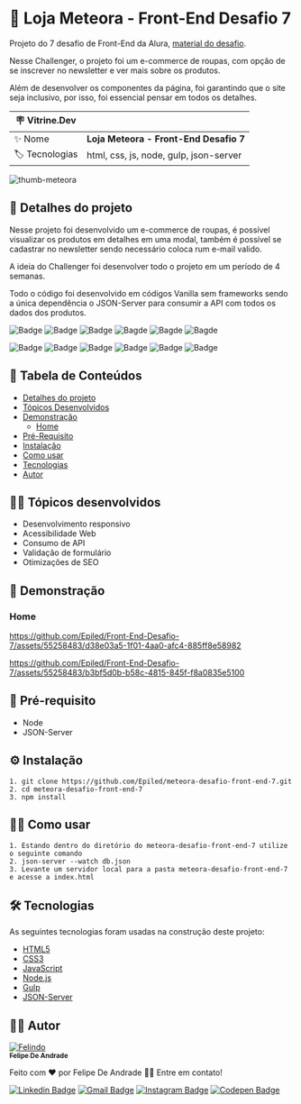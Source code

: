 # 👗 Loja Meteora - Front-End Desafio 7

Projeto do 7 desafio de Front-End da Alura, <a href="https://www.alura.com.br/challenges/front-end-7">material do desafio</a>.

Nesse Challenger, o projeto foi um e-commerce de roupas, com opção de se inscrever no newsletter e ver mais sobre os produtos.

Além de desenvolver os componentes da página, foi garantindo que o site seja inclusivo, por isso, foi essencial pensar em todos os detalhes.

| :placard: Vitrine.Dev |     |
| -------------  | --- |
| :sparkles: Nome        | **Loja Meteora - Front-End Desafio 7**
| :label: Tecnologias | html, css, js, node, gulp, json-server

<!-- Inserir imagem com a #vitrinedev ao final do link -->
![thumb-meteora](https://github.com/Epiled/Front-End-Desafio-7/assets/55258483/6d59c246-4529-460f-9cd5-a2d00768b768#vitrinedev)

<h2 id="detalhes-do-projeto"> 📃 Detalhes do projeto </h2>

Nesse projeto foi desenvolvido um e-commerce de roupas, é possível visualizar os produtos em detalhes em uma modal, também é possível se cadastrar no newsletter sendo necessário coloca rum e-mail valido.

A ideia do Challenger foi desenvolver todo o projeto em um período de 4 semanas.

Todo o código foi desenvolvido em códigos Vanilla sem frameworks sendo a única dependência o JSON-Server para consumir a API com todos os dados dos produtos.

![Badge](https://img.shields.io/github/last-commit/Epiled/meteora-front-end-desafio-7?style=for-the-badge)
![Badge](https://img.shields.io/github/languages/code-size/Epiled/meteora-front-end-desafio-7?style=for-the-badge)
![Badge](https://img.shields.io/github/languages/count/Epiled/meteora-front-end-desafio-7?style=for-the-badge)
![Bagde](https://img.shields.io/badge/repo%20status-Beta-cyan?style=for-the-badge)
![Bagde](https://img.shields.io/github/v/release/Epiled/meteora-front-end-desafio-7?style=for-the-badge)
![Bagde](https://img.shields.io/github/license/Epiled/meteora-front-end-desafio-7?style=for-the-badge)

![Badge](https://img.shields.io/badge/-HTML5-E34F26?style=for-the-badge&logo=html5&logoColor=white)
![Badge](https://img.shields.io/badge/-CSS3-1572B6?style=for-the-badge&logo=css3&logoColor=white)
![Badge](https://img.shields.io/badge/-JS-F7DF1E?style=for-the-badge&logo=javascript&logoColor=black)
![Badge](https://img.shields.io/badge/-Node.js-339933?style=for-the-badge&logo=node.js&logoColor=white)
![Badge](https://img.shields.io/badge/-Gulp-CF4647?style=for-the-badge&logo=gulp&logoColor=white)
![Badge](https://img.shields.io/badge/-JSON-000000?style=for-the-badge&logo=json&logoColor=white)

<h2> 📑 Tabela de Conteúdos </h2>

<!--ts-->
   * [Detalhes do projeto](#detalhes-do-projeto)
   * [Tópicos Desenvolvidos](#topicos-curso)
   * [Demonstração](#demonstracao)
     - [Home](#home)
   * [Pré-Requisito](#pre-requisito)
   * [Instalação](#instalacao)
   * [Como usar](#como-usar)
   * [Tecnologias](#tecnologias)
   * [Autor](#autor)
<!--te-->

<h2 id="topicos-curso"> 👩‍🏫 Tópicos desenvolvidos</h2>

<!--ts-->
* Desenvolvimento responsivo
* Acessibilidade Web
* Consumo de API
* Validação de formulário
* Otimizações de SEO
<!--te-->

<h2 id="demonstracao"> 👀 Demonstração </h2>

<h3 id="home"> Home </h3>

https://github.com/Epiled/Front-End-Desafio-7/assets/55258483/d38e03a5-1f01-4aa0-afc4-885ff8e58982

https://github.com/Epiled/Front-End-Desafio-7/assets/55258483/b3bf5d0b-b58c-4815-845f-f8a0835e5100

<h2 id="pre-requisito"> 🚨 Pré-requisito </h2>
<ul>
  <li>Node</li>
  <li>JSON-Server</li>
</ul>

<h2 id="instalacao"> ⚙ Instalação </h2>

```
1. git clone https://github.com/Epiled/meteora-desafio-front-end-7.git
2. cd meteora-desafio-front-end-7
3. npm install
```

<h2 id="como-usar"> 👩‍🏫 Como usar </h2>

```
1. Estando dentro do diretório do meteora-desafio-front-end-7 utilize o seguinte comando
2. json-server --watch db.json
3. Levante um servidor local para a pasta meteora-desafio-front-end-7 e acesse a index.html
```

<h2 id="tecnologias"> 🛠 Tecnologias </h2>

As seguintes tecnologias foram usadas na construção deste projeto:

<ul>
  <li><a href="https://www.w3schools.com/html/default.asp" target="_blank">HTML5</a></li>
  <li><a href="https://www.w3schools.com/css/default.asp" target="_blank">CSS3</a></li>
  <li><a href="https://www.w3schools.com/js/default.asp" target="_blank">JavaScript</a></li>
  <li><a href="https://nodejs.org/en" target="_blank">Node.js</a></li>
  <li><a href="https://gulpjs.com/" target="_blank">Gulp</a></li>
  <li><a href="https://www.npmjs.com/package/json-server" target="_blank">JSON-Server</a></li>
</ul>

<h2 id="autor"> 👨‍💻 Autor </h2>

<a href="https://github.com/Epiled">

![Felindo](https://user-images.githubusercontent.com/55258483/178338085-2cea8bf2-6d0c-409a-9d0e-23359b7d303e.png)
 <br />
 <sub><b>Felipe De Andrade</b></sub></a>

Feito com ❤️ por Felipe De Andrade 👋🏽 Entre em contato!

[![Linkedin Badge](https://img.shields.io/badge/-Felipe-blue?style=flat-square&logo=Linkedin&logoColor=white&link=https://www.linkedin.com/in/fademendonca/)](https://www.linkedin.com/in/fademendonca/)
[![Gmail Badge](https://img.shields.io/badge/-felipe.deam98@gmail.com-c14438?style=flat-square&logo=Gmail&logoColor=white&link=mailto:felipe.deam98@gmail.com)](mailto:felipe.deam98@gmail.com)
[![Instagram Badge](https://img.shields.io/badge/-Instagram-e4405f?style=flat-square&logo=Instagram&logoColor=white&link=https://www.instagram.com/felipe.deam/)](https://www.instagram.com/felipe.deam/)
[![Codepen Badge](https://img.shields.io/badge/-Codepen-000000?style=flat-square&logo=Codepen&logoColor=white&link=https://codepen.io/epiled)](https://codepen.io/epiled)
